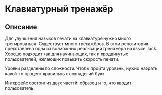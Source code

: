 # Клавиатурный тренажёр

## Описание  
Для улучшения навыков печати на клавиатуре нужно много тренироваться. Существует много тренажёров. В этом репозитории представлена одна из возможных реализаций тренажёра на языке Jack.
Хорошо подходит как для начинающих, так и продвинутых пользователей, желающих повысить скорость печати.

Уровни разделены по сложности. Чтобы пройти уровень, нужно набрать какой-то процент правильных совпадений букв.

Интерфейс состоит из двух частей: образец и то, что вводит пользователь. 
